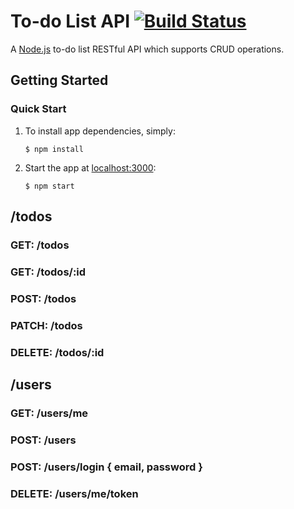 # To-do List API [![Build Status](https://travis-ci.org/tsoliangwu0130/todo-list-api.svg?branch=master)](https://travis-ci.org/tsoliangwu0130/todo-list-api)

A [Node.js](https://nodejs.org/en/) to-do list RESTful API which supports CRUD operations.

## Getting Started

### Quick Start

1. To install app dependencies, simply:

    `$ npm install`

2. Start the app at [localhost:3000](http://localhost:3000):

    `$ npm start`

## /todos

### GET: /todos

### GET: /todos/:id

### POST: /todos

### PATCH: /todos

### DELETE: /todos/:id

## /users

### GET: /users/me

### POST: /users

### POST: /users/login { email, password }

### DELETE: /users/me/token

